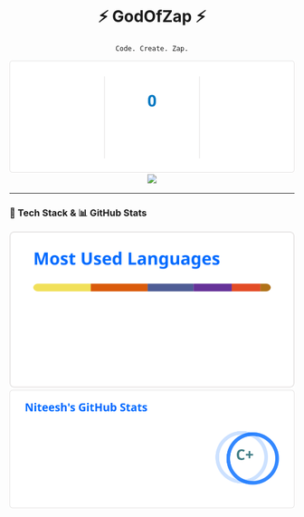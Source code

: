 <!--  
**GodOfZap/GodOfZap** is a ✨ _special_ ✨ repository because its `README.md` (this file) appears on your GitHub profile.

Here are some ideas to get you started:
-
- 🔭 I’m currently working on ...
- 🌱 I’m currently learning ...
- 👯 I’m looking to collaborate on ...
- 🤔 I’m looking for help with ...
- 💬 Ask me about ...
- 📫 How to reach me: ...
- 😄 Pronouns: ...
- ⚡ Fun fact: ...
<h1 align="center">Hi there 👋 </h1>

<p align="left">
  <img src="https://raw.githubusercontent.com/GodOfZap/GodOfZap/main/generated/stats.svg" />
  <img src="https://raw.githubusercontent.com/GodOfZap/GodOfZap/main/generated/streak.svg" />
</p>
-->

<h1 align="center">⚡ GodOfZap ⚡</h1>

<p align="center">
  <code>Code. Create. Zap.</code>
</p>

<div align="center">
  <img src="https://raw.githubusercontent.com/GodOfZap/GodOfZap/main/generated/streak.svg" />
  <img src="https://komarev.com/ghpvc/?username=GodOfZap&label=Visitors&color=blue&style=flat-square" />
</div>

---

### 🧬 Tech Stack & 📊 GitHub Stats

<div align="center">
  <img src="https://raw.githubusercontent.com/GodOfZap/GodOfZap/main/generated/languages.svg" />
  <img src="https://raw.githubusercontent.com/GodOfZap/GodOfZap/main/generated/stats.svg" />
</div>
